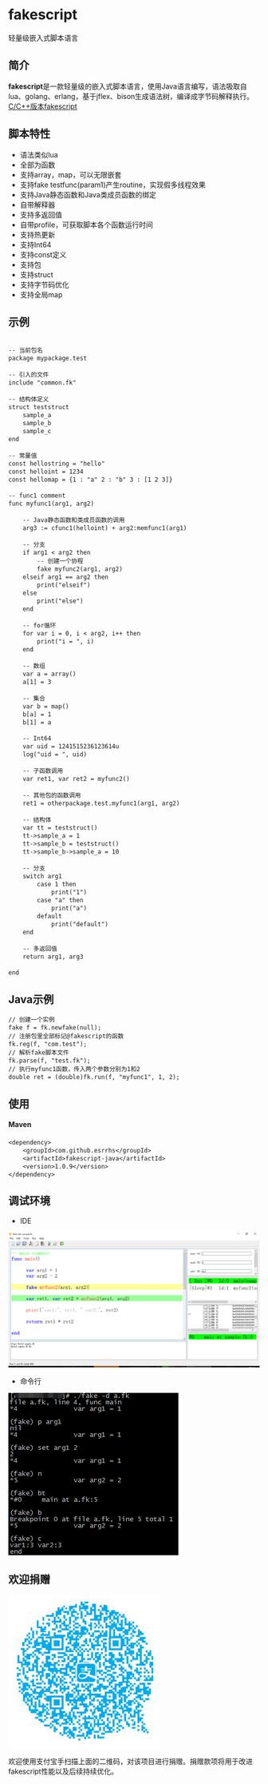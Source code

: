 # fakescript 
轻量级嵌入式脚本语言

## 简介
**fakescript**是一款轻量级的嵌入式脚本语言，使用Java语言编写，语法吸取自lua、golang、erlang，基于jflex、bison生成语法树，编译成字节码解释执行。
<a href="https://github.com/esrrhs/fakescript">C/C++版本fakescript</a>

## 脚本特性
* 语法类似lua
* 全部为函数
* 支持array，map，可以无限嵌套
* 支持fake testfunc(param1)产生routine，实现假多线程效果
* 支持Java静态函数和Java类成员函数的绑定
* 自带解释器
* 支持多返回值
* 自带profile，可获取脚本各个函数运行时间
* 支持热更新
* 支持Int64
* 支持const定义
* 支持包
* 支持struct
* 支持字节码优化
* 支持全局map

## 示例

```

-- 当前包名
package mypackage.test

-- 引入的文件
include "common.fk"

-- 结构体定义
struct teststruct
	sample_a
	sample_b
	sample_c
end

-- 常量值
const hellostring = "hello"
const helloint = 1234
const hellomap = {1 : "a" 2 : "b" 3 : [1 2 3]}

-- func1 comment
func myfunc1(arg1, arg2)
	
	-- Java静态函数和类成员函数的调用
	arg3 := cfunc1(helloint) + arg2:memfunc1(arg1)
	
	-- 分支
	if arg1 < arg2 then	
		-- 创建一个协程
		fake myfunc2(arg1, arg2)
	elseif arg1 == arg2 then	
		print("elseif")
	else
		print("else")
	end
	
	-- for循环
	for var i = 0, i < arg2, i++ then
		print("i = ", i)
	end
	
	-- 数组
	var a = array()
	a[1] = 3
	
	-- 集合
	var b = map()
	b[a] = 1
	b[1] = a
	
	-- Int64
	var uid = 1241515236123614u
	log("uid = ", uid)

	-- 子函数调用
	var ret1, var ret2 = myfunc2()

	-- 其他包的函数调用
	ret1 = otherpackage.test.myfunc1(arg1, arg2)
	
	-- 结构体
	var tt = teststruct()
	tt->sample_a = 1
	tt->sample_b = teststruct()
	tt->sample_b->sample_a = 10

	-- 分支
	switch arg1
		case 1 then
			print("1")
		case "a" then
			print("a")
		default
			print("default")
	end

	-- 多返回值
	return arg1, arg3
	
end
```

## Java示例

```
// 创建一个实例
fake f = fk.newfake(null);
// 注册包里全部标记@fakescript的函数
fk.reg(f, "com.test");
// 解析fake脚本文件
fk.parse(f, "test.fk");
// 执行myfunc1函数，传入两个参数分别为1和2
double ret = (double)fk.run(f, "myfunc1", 1, 2);

```

## 使用
#### Maven
```
<dependency>
    <groupId>com.github.esrrhs</groupId>
    <artifactId>fakescript-java</artifactId>
    <version>1.0.9</version>
</dependency>

```


## 调试环境
* IDE

![image](img/ide.png)

* 命令行

![image](img/debug.png)

## 欢迎捐赠
![image](img/donate.png)

欢迎使用支付宝手扫描上面的二维码，对该项目进行捐赠。捐赠款项将用于改进fakescript性能以及后续持续优化。

